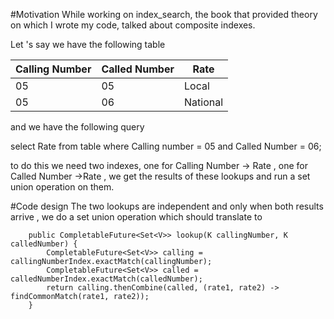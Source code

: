 #Motivation
While working on index_search, the book that provided theory on which I wrote my code,  talked about composite indexes.

Let 's say we have the following table

| Calling Number  | Called Number | Rate      |
| ------------- | --------------- |-----------|
| 05            | 05              | Local     |
| 05            | 06              | National  |

and we have the following query 

select Rate from table where Calling number = 05 and Called Number = 06;

to do this we need two indexes, one for Calling Number -> Rate , one for Called Number ->Rate , we get the results of these lookups
and run a set union operation on them.


#Code design
The two lookups are independent and only when both results arrive , we do a set union operation which should translate to 

```
    public CompletableFuture<Set<V>> lookup(K callingNumber, K calledNumber) {
        CompletableFuture<Set<V>> calling = callingNumberIndex.exactMatch(callingNumber);
        CompletableFuture<Set<V>> called = calledNumberIndex.exactMatch(calledNumber);
        return calling.thenCombine(called, (rate1, rate2) -> findCommonMatch(rate1, rate2));
    }
```
    

